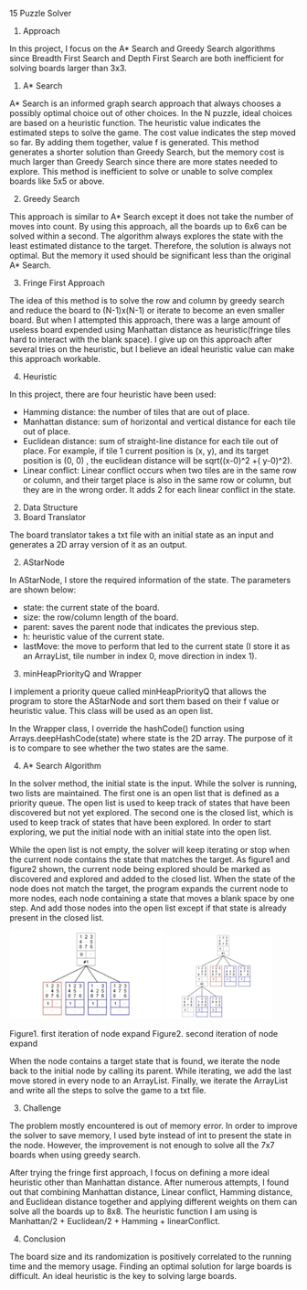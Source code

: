 ﻿15 Puzzle Solver

1. Approach

In this project, I focus on the A\* Search and Greedy Search algorithms since Breadth First Search and Depth First Search are both inefficient for solving boards larger than 3x3.

1. A\* Search

A\* Search is an informed graph search approach that always chooses a possibly optimal choice out of other choices. In the N puzzle, ideal choices are based on a heuristic function. The heuristic value indicates the estimated steps to solve the game. The cost value indicates the step moved so far. By adding them together, value f is generated. This method generates a shorter solution than Greedy Search, but the memory cost is much larger than Greedy Search since there are more states needed to explore. This method is inefficient to solve or unable to solve complex boards like 5x5 or above.

2. Greedy Search

This approach is similar to A\* Search except it does not take the number of moves into count. By using this approach, all the boards up to 6x6 can be solved within a second. The algorithm always explores the state with the least estimated distance to the target. Therefore, the solution is always not optimal. But the memory it used should be significant less than the original A\* Search.

3. Fringe First Approach

The idea of this method is to solve the row and column by greedy search and reduce the board to (N-1)x(N-1) or iterate to become an even smaller board. But when I attempted this approach, there was a large amount of useless board expended using Manhattan distance as heuristic(fringe tiles hard to interact with the blank space). I give up on this approach after several tries on the heuristic, but I believe an ideal heuristic value can make this approach workable.

4. Heuristic

In this project, there are four heuristic have been used:

- Hamming distance: the number of tiles that are out of place.
- Manhattan distance: sum of horizontal and vertical distance for each tile out of place.
- Euclidean distance: sum of straight-line distance for each tile out of place. For example, if tile 1 current position is (x, y), and its target position is (0, 0) , the euclidean distance will be sqrt((x-0)^2 +( y-0)^2).
- Linear conflict: Linear conflict occurs when two tiles are in the same row or column, and their target place is also in the same row or column, but they are in the wrong order. It adds 2 for each linear conflict in the state.
2. Data Structure
1. Board Translator

The board translator takes a txt file with an initial state as an input and generates a 2D array version of it as an output.

2. AStarNode

In AStarNode, I store the required information of the state. The parameters are shown below:

- state: the current state of the board.
- size: the row/column length of the board.
- parent: saves the parent node that indicates the previous step.
- h: heuristic value of the current state.
- lastMove: the move to perform that led to the current state (I store it as an ArrayList, tile number in index 0, move direction in index 1).
3. minHeapPriorityQ and Wrapper

I implement a priority queue called minHeapPriorityQ that allows the program to store the AStarNode and sort them based on their f value or heuristic value. This class will be used as an open list.

In the Wrapper class, I override the hashCode() function using Arrays.deepHashCode(state) where state is the 2D array. The purpose of it is to compare to see whether the two states are the same.

4. A\* Search Algorithm

In the solver method, the initial state is the input. While the solver is running, two lists are maintained. The first one is an open list that is defined as a priority queue. The open list is used to keep track of states that have been discovered but not yet explored. The second one is the closed list, which is used to keep track of states that have been explored. In order to start exploring, we put the initial node with an initial state into the open list.

While the open list is not empty, the solver will keep iterating or stop when the current node contains the state that matches the target. As figure1 and figure2 shown, the current node being explored should be marked as discovered and explored and added to the closed list. When the state of the node does not match the target, the program expands the current node to more nodes, each node containing a state that moves a blank space by one step. And add those nodes into the open list except if that state is already present in the closed list.

![](Aspose.Words.7b20bc71-a2d3-4b00-96ca-fcb329bd47dc.001.jpeg) ![](Aspose.Words.7b20bc71-a2d3-4b00-96ca-fcb329bd47dc.002.jpeg)

Figure1. first iteration of node expand Figure2. second iteration of node expand

When the node contains a target state that is found, we iterate the node back to the initial node by calling its parent. While iterating, we add the last move stored in every node to an ArrayList. Finally, we iterate the ArrayList and write all the steps to solve the game to a txt file.

3. Challenge

The problem mostly encountered is out of memory error. In order to improve the solver to save memory, I used byte instead of int to present the state in the node. However, the improvement is not enough to solve all the 7x7 boards when using greedy search.

After trying the fringe first approach, I focus on defining a more ideal heuristic other than Manhattan distance. After numerous attempts, I found out that combining Manhattan distance, Linear conflict, Hamming distance, and Euclidean distance together and applying different weights on them can solve all the boards up to 8x8. The heuristic function I am using is Manhattan/2 + Euclidean/2 + Hamming + linearConflict.

4. Conclusion

The board size and its randomization is positively correlated to the running time and the memory usage. Finding an optimal solution for large boards is difficult. An ideal heuristic is the key to solving large boards.
